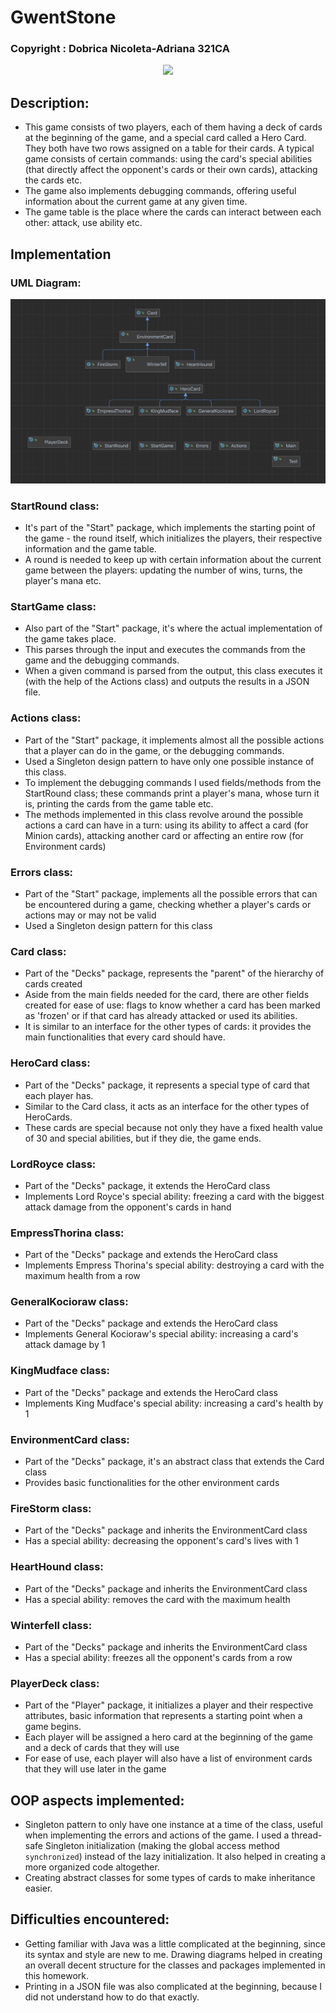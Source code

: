 

# GwentStone
### Copyright : Dobrica Nicoleta-Adriana 321CA

<div align="center"><img src="https://tenor.com/view/witcher3-gif-9340436.gif" width="500px"></div>

## Description:

* This game consists of two players, each of them having a deck of cards at the beginning of the game, and a special card called a Hero Card. They both have two rows assigned on a table for their cards. A typical game consists of certain commands: using the card's special abilities (that directly affect the opponent's cards or their own cards), attacking the cards etc.
* The game also implements debugging commands, offering useful information about the current game at any given time.
* The game table is the place where the cards can interact between each other: attack, use ability etc.

## Implementation

### UML Diagram:

![uml_diagram](UML_Diagram.png)

### StartRound class:
* It's part of the "Start" package, which implements the starting point of the game - the round itself, which initializes the players, their respective information and the game table.
* A round is needed to keep up with certain information about the current game between the players: updating the number of wins, turns, the player's mana etc.

### StartGame class:
* Also part of the "Start" package, it's where the actual implementation of the game takes place. 
* This parses through the input and executes the commands from the game and the debugging commands.
* When a given command is parsed from the output, this class executes it (with the help of the Actions class) and outputs the results in a JSON file.

### Actions class:
* Part of the "Start" package, it implements almost all the possible actions that a player can do in the game, or the debugging commands. 
* Used a Singleton design pattern to have only one possible instance of this class.
* To implement the debugging commands I used fields/methods from the StartRound class; these commands print a player's mana, whose turn it is, printing the cards from the game table etc.
* The methods implemented in this class revolve around the possible actions a card can have in a turn: using its ability to affect a card (for Minion cards), attacking another card or affecting an entire row (for Environment cards)

### Errors class:
* Part of the "Start" package, implements all the possible errors that can be encountered during a game, checking whether a player's cards or actions may or may not be valid
* Used a Singleton design pattern for this class

### Card class:
* Part of the "Decks" package, represents the "parent" of the hierarchy of cards created
* Aside from the main fields needed for the card, there are other fields created for ease of use: flags to know whether a card has been marked as 'frozen' or if that card has already attacked or used its abilities.
* It is similar to an interface for the other types of cards: it provides the main functionalities that every card should have.

### HeroCard class:
* Part of the "Decks" package, it represents a special type of card that each player has.
* Similar to the Card class, it acts as an interface for the other types of HeroCards.
* These cards are special because not only they have a fixed health value of 30 and special abilities, but if they die, the game ends.

### LordRoyce class:
* Part of the "Decks" package, it extends the HeroCard class
* Implements Lord Royce's special ability: freezing a card with the biggest attack damage from the opponent's cards in hand

### EmpressThorina class:
* Part of the "Decks" package and extends the HeroCard class
* Implements Empress Thorina's special ability: destroying a card with the maximum health from a row

### GeneralKocioraw class:
* Part of the "Decks" package and extends the HeroCard class
* Implements General Kocioraw's special ability: increasing a card's attack damage by 1

### KingMudface class:
* Part of the "Decks" package and extends the HeroCard class
* Implements King Mudface's special ability: increasing a card's health by 1

### EnvironmentCard class:
* Part of the "Decks" package, it's an abstract class that extends the Card class
* Provides basic functionalities for the other environment cards

### FireStorm class:
* Part of the "Decks" package and inherits the EnvironmentCard class
* Has a special ability: decreasing the opponent's card's lives with 1

### HeartHound class:
* Part of the "Decks" package and inherits the EnvironmentCard class
* Has a special ability: removes the card with the maximum health

### Winterfell class:
* Part of the "Decks" package and inherits the EnvironmentCard class
* Has a special ability: freezes all the opponent's cards from a row

### PlayerDeck class:
* Part of the "Player" package, it initializes a player and their respective attributes, basic information that represents a starting point when a game begins.
* Each player will be assigned a hero card at the beginning of the game and a deck of cards that they will use
* For ease of use, each player will also have a list of environment cards that they will use later in the game

## OOP aspects implemented:

* Singleton pattern to only have one instance at a time of the class, useful when implementing the errors and actions of the game. I used a thread-safe Singleton initialization (making the global access method `synchronized`) instead of the lazy initialization. It also helped in creating a more organized code altogether.
* Creating abstract classes for some types of cards to make inheritance easier.

## Difficulties encountered:
* Getting familiar with Java was a little complicated at the beginning, since its syntax and style are new to me. Drawing diagrams helped in creating an overall decent structure for the classes and packages implemented in this homework.
* Printing in a JSON file was also complicated at the beginning, because I did not understand how to do that exactly.